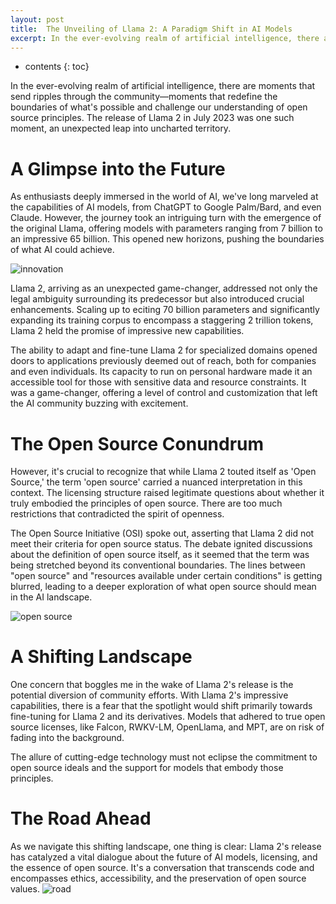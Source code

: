 ```yaml
---
layout: post
title:  The Unveiling of Llama 2: A Paradigm Shift in AI Models
excerpt: In the ever-evolving realm of artificial intelligence, there are moments that send ripples through the community—moments that redefine the boundaries of what's possible and challenge our understanding of open source principles. The release of Llama 2 in July 2023 was one such moment, an unexpected leap into uncharted territory.
---
```

* contents
{: toc}

In the ever-evolving realm of artificial intelligence, there are moments that send ripples through the community—moments that redefine the boundaries of what's possible and challenge our understanding of open source principles. The release of Llama 2 in July 2023 was one such moment, an unexpected leap into uncharted territory.

# A Glimpse into the Future

As enthusiasts deeply immersed in the world of AI, we've long marveled at the capabilities of AI models, from ChatGPT to Google Palm/Bard, and even Claude. However, the journey took an intriguing turn with the emergence of the original Llama, offering models with parameters ranging from 7 billion to an impressive 65 billion. This opened new horizons, pushing the boundaries of what AI could achieve.

![innovation](https://source.unsplash.com/800x110/?innovation)

Llama 2, arriving as an unexpected game-changer, addressed not only the legal ambiguity surrounding its predecessor but also introduced crucial enhancements. Scaling up to eciting 70 billion parameters and significantly expanding its training corpus to encompass a staggering 2 trillion tokens, Llama 2 held the promise of impressive new capabilities.

The ability to adapt and fine-tune Llama 2 for specialized domains opened doors to applications previously deemed out of reach, both for companies and even individuals. Its capacity to run on personal hardware made it an accessible tool for those with sensitive data and resource constraints. It was a game-changer, offering a level of control and customization that left the AI community buzzing with excitement.

# The Open Source Conundrum

However, it's crucial to recognize that while Llama 2 touted itself as 'Open Source,' the term 'open source' carried a nuanced interpretation in this context. The licensing structure raised legitimate questions about whether it truly embodied the principles of open source. There are too much restrictions that contradicted the spirit of openness.

The Open Source Initiative (OSI) spoke out, asserting that Llama 2 did not meet their criteria for open source status. The debate ignited discussions about the definition of open source itself, as it seemed that the term was being stretched beyond its conventional boundaries. The lines between "open source" and "resources available under certain conditions" is getting blurred, leading to a deeper exploration of what open source should mean in the AI landscape.

![open source](https://source.unsplash.com/800x110/?opensource)

# A Shifting Landscape

One concern that boggles me in the wake of Llama 2's release is the potential diversion of community efforts. With Llama 2's impressive capabilities, there is a fear that the spotlight would shift primarily towards fine-tuning for Llama 2 and its derivatives. Models that adhered to true open source licenses, like Falcon, RWKV-LM, OpenLlama, and MPT, are on risk of fading into the background.

The allure of cutting-edge technology must not eclipse the commitment to open source ideals and the support for models that embody those principles.

# The Road Ahead

As we navigate this shifting landscape, one thing is clear: Llama 2's release has catalyzed a vital dialogue about the future of AI models, licensing, and the essence of open source. It's a conversation that transcends code and encompasses ethics, accessibility, and the preservation of open source values.
![road](https://source.unsplash.com/800x110/?road)